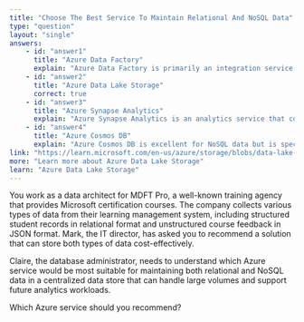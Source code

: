```yaml
---
title: "Choose The Best Service To Maintain Relational And NoSQL Data"
type: "question"
layout: "single"
answers:
    - id: "answer1"
      title: "Azure Data Factory"
      explain: "Azure Data Factory is primarily an integration service for creating data-driven workflows to move and transform data. While it can work with various data sources, it's not designed as a storage solution for maintaining data long-term."
    - id: "answer2"
      title: "Azure Data Lake Storage"
      correct: true
    - id: "answer3"
      title: "Azure Synapse Analytics"
      explain: "Azure Synapse Analytics is an analytics service that combines data integration, data warehousing, and analytics. While it can analyze various data types, it's not primarily designed as a storage solution for maintaining raw data."
    - id: "answer4"
      title: "Azure Cosmos DB"
      explain: "Azure Cosmos DB is excellent for NoSQL data but is specifically designed for NoSQL workloads and doesn't maintain relational data in its traditional structure. It's also more expensive for simple data storage scenarios."
link: "https://learn.microsoft.com/en-us/azure/storage/blobs/data-lake-storage-introduction"
more: "Learn more about Azure Data Lake Storage"
learn: "Azure Data Lake Storage"
---
```


You work as a data architect for MDFT Pro, a well-known training agency that provides Microsoft certification courses. The company collects various types of data from their learning management system, including structured student records in relational format and unstructured course feedback in JSON format. Mark, the IT director, has asked you to recommend a solution that can store both types of data cost-effectively.

Claire, the database administrator, needs to understand which Azure service would be most suitable for maintaining both relational and NoSQL data in a centralized data store that can handle large volumes and support future analytics workloads.

Which Azure service should you recommend?